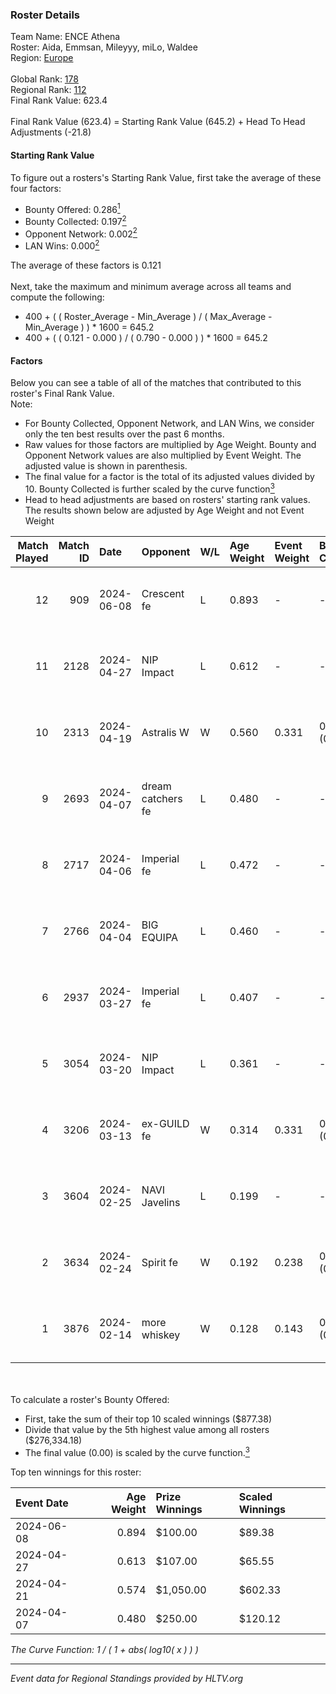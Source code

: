 ### Roster Details<br />
Team Name: ENCE Athena<br />
Roster: Aida, Emmsan, Mileyyy, miLo, Waldee<br />
Region: [Europe]( ../standings_europe.md)<br />
<br />
Global Rank: [178](../standings_global.md)<br />
Regional Rank: [112]( ../standings_europe.md)<br />
Final Rank Value:  623.4<br />
<br />
Final Rank Value (623.4) = Starting Rank Value (645.2) + Head To Head Adjustments (-21.8)<br />

#### Starting Rank Value<br />
To figure out a rosters's Starting Rank Value, first take the average of these four factors:<br />
- Bounty Offered: 0.286[<sup>1</sup>](#table2)
- Bounty Collected: 0.197[<sup>2</sup>](#table1)
- Opponent Network: 0.002[<sup>2</sup>](#table1)
- LAN Wins: 0.000[<sup>2</sup>](#table1)

The average of these factors is 0.121<br />
<br />
Next, take the maximum and minimum average across all teams and compute the following:<br />
- 400 + ( ( Roster_Average - Min_Average ) / ( Max_Average - Min_Average ) ) * 1600 = 645.2
- 400 + ( ( 0.121 - 0.000 ) / ( 0.790 - 0.000 ) ) * 1600 = 645.2


#### Factors<br />
Below you can see a table of all of the matches that contributed to this roster's Final Rank Value.<br />
Note:<br />

- For Bounty Collected, Opponent Network, and LAN Wins, we consider only the ten best results over the past 6 months.
- Raw values for those factors are multiplied by Age Weight. Bounty and Opponent Network values are also multiplied by Event Weight. The adjusted value is shown in parenthesis.
- The final value for a factor is the total of its adjusted values divided by 10. Bounty Collected is further scaled by the curve function[<sup>3</sup>](#curveFunction)
- Head to head adjustments are based on rosters' starting rank values. The results shown below are adjusted by Age Weight and not Event Weight
<span id="table1"></span><br />


| Match Played | Match ID | Date       | Opponent          | W/L | Age Weight | Event Weight | Bounty Collected | Opponent Network | LAN Wins  | H2H Adj. | Roster                              |
| -: | -: | :- | :- | :- | :- | :- | :- | :- | :- | -: | :- |
|           12 |      909 | 2024-06-08 | Crescent fe       | L   | 0.893      | -            | -                | -                | -         |   -12.68 | Aida, Emmsan, Mileyyy, miLo, Waldee |
|           11 |     2128 | 2024-04-27 | NIP Impact        | L   | 0.612      | -            | -                | -                | -         |    -7.17 | Aida, Emmsan, miLo, Waldee, xia     |
|           10 |     2313 | 2024-04-19 | Astralis W        | W   | 0.560      | 0.331        | 0.002 (0.000)    | 0.027 (0.005)    | 0 (0.000) |     8.26 | Aida, Emmsan, miLo, Waldee, xia     |
|            9 |     2693 | 2024-04-07 | dream catchers fe | L   | 0.480      | -            | -                | -                | -         |    -6.03 | Aida, Emmsan, miLo, Waldee, xia     |
|            8 |     2717 | 2024-04-06 | Imperial fe       | L   | 0.472      | -            | -                | -                | -         |    -1.21 | Aida, Emmsan, miLo, Waldee, xia     |
|            7 |     2766 | 2024-04-04 | BIG EQUIPA        | L   | 0.460      | -            | -                | -                | -         |    -4.55 | Aida, Emmsan, miLo, Waldee, xia     |
|            6 |     2937 | 2024-03-27 | Imperial fe       | L   | 0.407      | -            | -                | -                | -         |    -1.08 | Aida, Emmsan, miLo, Waldee, xia     |
|            5 |     3054 | 2024-03-20 | NIP Impact        | L   | 0.361      | -            | -                | -                | -         |    -4.78 | Aida, Emmsan, miLo, Waldee, xia     |
|            4 |     3206 | 2024-03-13 | ex-GUILD fe       | W   | 0.314      | 0.331        | 0.003 (0.000)    | 0.081 (0.008)    | 0 (0.000) |     5.20 | Aida, Emmsan, miLo, Waldee, xia     |
|            3 |     3604 | 2024-02-25 | NAVI Javelins     | L   | 0.199      | -            | -                | -                | -         |    -1.60 | Aida, Emmsan, miLo, Waldee, xia     |
|            2 |     3634 | 2024-02-24 | Spirit fe         | W   | 0.192      | 0.238        | 0.004 (0.000)    | 0.073 (0.003)    | 0 (0.000) |     3.08 | Aida, Emmsan, miLo, Waldee, xia     |
|            1 |     3876 | 2024-02-14 | more whiskey      | W   | 0.128      | 0.143        | 0.000 (0.000)    | 0.000 (0.000)    | 0 (0.000) |     0.81 | Aida, Emmsan, miLo, Waldee, xia     |

<br />
<span id="table2"></span><br />
To calculate a roster's Bounty Offered:<br />

- First, take the sum of their top 10 scaled winnings ($877.38)
- Divide that value by the 5th highest value among all rosters ($276,334.18)
- The final value (0.00) is scaled by the curve function.[<sup>3</sup>](#curveFunction)

Top ten winnings for this roster:<br />

| Event Date | Age Weight | Prize Winnings | Scaled Winnings |
| :- | -: | :- | :- |
| 2024-06-08 |      0.894 | $100.00        | $89.38          |
| 2024-04-27 |      0.613 | $107.00        | $65.55          |
| 2024-04-21 |      0.574 | $1,050.00      | $602.33         |
| 2024-04-07 |      0.480 | $250.00        | $120.12         |


<span id="curveFunction"></span>_The Curve Function: 1 / ( 1 + abs( log10( x ) ) )_<br />

---
_Event data for Regional Standings provided by HLTV.org_<br />
